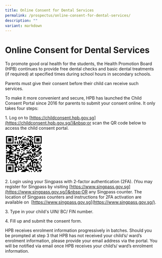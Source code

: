 ```yaml
---
title: Online Consent for Dental Services
permalink: /prospectus/online-consent-for-dental-services/
description: ""
variant: markdown
---
```

Online Consent for Dental Services
==================================

To promote good oral health for the students, the Health Promotion Board (HPB) continues to provide free dental checks and basic dental treatments (if required) at specified times during school hours in secondary schools.

Parents must give their consent before their child can receive such services.  

To make it more convenient and secure, HPB has launched the Child Consent Portal since 2016 for parents to submit your consent online. It only takes four steps:

 1.&nbsp;Log on to&nbsp;[https://childconsent.hpb.gov.sg](https://childconsent.hpb.gov.sg/)&nbsp;or scan the QR code below to access the child consent portal.

<img src="/images/Image4.jpg" style="width:25%">

2\. Login using your Singpass with 2-factor authentication (2FA). (You may register for Singpass by visiting&nbsp;[https://www.singpass.gov.sg](https://www.singpass.gov.sg/)&nbsp;OR any Singpass counter. The location of Singpass counters and instructions for 2FA activation are available on&nbsp;&nbsp;[https://www.singpass.gov.sg](https://www.singpass.gov.sg/).

3\. Type in your child's UIN/ BC/ FIN number.

4\. Fill up and submit the consent form.

HPB receives enrolment information progressively in batches. Should you be prompted at step 3 that HPB has not received your child’s/ ward’s enrolment information, please provide your email address via the portal. You will be notified via email once HPB receives your child’s/ ward’s enrolment information.